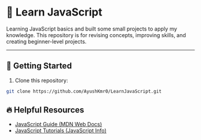 # 🚀 Learn JavaScript

Learning JavaScript basics and built some small projects to apply my knowledge. This repository is for revising concepts, improving skills, and creating beginner-level projects. 

---

## 📌 Getting Started
1. Clone this repository:
```bash
git clone https://github.com/AyushKmr0/LearnJavaScript.git
```

## 🔥 Helpful Resources
- [JavaScript Guide (MDN Web Docs)](https://developer.mozilla.org/en-US/docs/Web/JavaScript)
- [JavaScript Tutorials (JavaScript Info)](https://javascript.info/)
